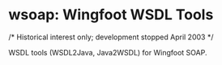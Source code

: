 wsoap: Wingfoot WSDL Tools
==========================

/* Historical interest only; development stopped April 2003 */

WSDL tools (WSDL2Java, Java2WSDL) for Wingfoot SOAP.
